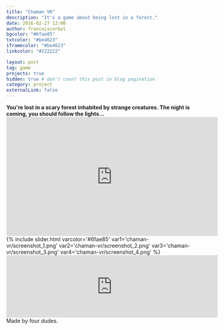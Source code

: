 ```yaml
---
title: "Chaman VR"
description: "It's a game about being lost in a forest."
date: 2016-02-27 12:00
author: francoiscorbel
bgcolor: "#6fae85"
txtcolor: "#be4623"
iframecolor: "#be4623"
linkcolor: "#222222"

layout: post
tag: game
projects: true
hidden: true # don't count this post in blog pagination
category: project
externalLink: false
---
```

<div class="text"><strong>You're lost in a scary forest inhabited by strange creatures. The night is coming, you should follow the lights...</strong></div>
<iframe width="560" height="315" src="https://www.youtube.com/embed/goZikfz87HM?modestbranding=1&autohide=1&showinfo=0&controls=0" frameborder="0" allowfullscreen></iframe>
{% include slider.html varcolor='#6fae85' var1='chaman-vr/screenshot_1.png' var2='chaman-vr/screenshot_2.png' var3='chaman-vr/screenshot_3.png' var4='chaman-vr/screenshot_4.png' %}
<iframe frameborder="0" src="https://itch.io/embed/165258?linkback=true&border_width=1&amp;bg_color=be4623&amp;fg_color=222222&amp;link_color=6fae85&amp;border_color=dc6441" width="560" height="165"></iframe>
<div class="text">Made by four dudes.</div>
